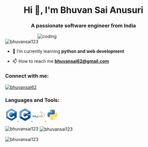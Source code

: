 <h1 align="center">Hi 👋, I'm Bhuvan Sai Anusuri</h1>
<h3 align="center">A passionate software engineer from India</h3>

<img align="right" alt="coding" width="400" src="https://user-images.githubusercontent.com/55389276/140866485-8fb1c876-9a8f-4d6a-98dc-08c4981eaf70.gif">

<p align="left"> <img src="https://komarev.com/ghpvc/?username=bhuvansai123&label=Profile%20views&color=0e75b6&style=flat" alt="bhuvansai123" /> </p>

- 🌱 I’m currently learning **python and web development**

- 📫 How to reach me **bhuvansai62@gmail.com**

<h3 align="left">Connect with me:</h3>
<p align="left">
<a href="https://linkedin.com/in/bhuvansai62" target="blank"><img align="center" src="https://raw.githubusercontent.com/rahuldkjain/github-profile-readme-generator/master/src/images/icons/Social/linked-in-alt.svg" alt="bhuvansai62" height="30" width="40" /></a>
</p>

<h3 align="left">Languages and Tools:</h3>
<p align="left"> <a href="https://www.cprogramming.com/" target="_blank" rel="noreferrer"> <img src="https://raw.githubusercontent.com/devicons/devicon/master/icons/c/c-original.svg" alt="c" width="40" height="40"/> </a> <a href="https://www.w3schools.com/cpp/" target="_blank" rel="noreferrer"> <img src="https://raw.githubusercontent.com/devicons/devicon/master/icons/cplusplus/cplusplus-original.svg" alt="cplusplus" width="40" height="40"/> </a> <a href="https://www.mysql.com/" target="_blank" rel="noreferrer"> <img src="https://raw.githubusercontent.com/devicons/devicon/master/icons/mysql/mysql-original-wordmark.svg" alt="mysql" width="40" height="40"/> </a> <a href="https://www.python.org" target="_blank" rel="noreferrer"> <img src="https://raw.githubusercontent.com/devicons/devicon/master/icons/python/python-original.svg" alt="python" width="40" height="40"/> </a> </p>

<p><img align="left" src="https://github-readme-stats.vercel.app/api/top-langs?username=bhuvansai123&show_icons=true&locale=en&layout=compact" alt="bhuvansai123" /></p>

<p>&nbsp;<img align="center" src="https://github-readme-stats.vercel.app/api?username=bhuvansai123&show_icons=true&locale=en" alt="bhuvansai123" /></p>

<p><img align="center" src="https://github-readme-streak-stats.herokuapp.com/?user=bhuvansai123&" alt="bhuvansai123" /></p>
